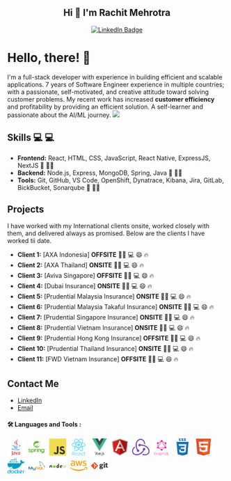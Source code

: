 <div id="header" align="center">
  <h2> Hi 👋 I'm Rachit Mehrotra</h2>
  <div id="badges">
    <a href="https://www.linkedin.com/in/rachit-mehrotra-io/">
      <img src="https://img.shields.io/badge/LinkedIn-blue?style=for-the-badge&logo=linkedin&logoColor=white" alt="LinkedIn Badge"/>
    </a>
  </div>
</div>


# Hello, there! 👋

I'm a full-stack developer with experience in building efficient and scalable applications.
7 years of Software Engineer experience in multiple countries; with a passionate, self-motivated, and creative attitude toward solving customer problems. 
My recent work has increased **customer efficiency** and profitability by providing an efficient solution. A self-learner and passionate about the AI/ML journey.
<img src="https://media.giphy.com/media/WUlplcMpOCEmTGBtBW/giphy.gif" width="30">

## Skills :computer: :computer:  

- **Frontend:** React, HTML, CSS, JavaScript, React Native, ExpressJS, NextJS :rocket: 👨‍💻
- **Backend:** Node.js, Express, MongoDB, Spring, Java :rocket: 👨‍💻
- **Tools:** Git, GitHub, VS Code, OpenShift, Dynatrace, Kibana, Jira, GitLab, BickBucket, Sonarqube :rocket: 👨‍💻
 
## Projects
I have worked with my International clients onsite, worked closely with them, and delivered always as promised. Below are the clients I have worked tii date.
- **Client 1:** [AXA Indonesia]  **OFFSITE** 👨‍💻 :computer: :smile: 🔥 
- **Client 2:** [AXA Thailand] **ONSITE** 👨‍💻 :computer: :smile: 🔥 
- **Client 3:** [Aviva Singapore] **OFFSITE** 👨‍💻 :computer: :smile: 🔥 
- **Client 4:** [Dubai Insurance] **ONSITE** 👨‍💻 :computer: :smile: 🔥 
- **Client 5:** [Prudential Malaysia Insurance] **ONSITE** 👨‍💻 :computer: :smile: 🔥 
- **Client 6:** [Prudential Malaysia Takaful Insurance] **ONSITE** 👨‍💻 :computer: :smile: 🔥 
- **Client 7:** [Prudential Singapore Insurance] **ONSITE** 👨‍💻 :computer: :smile: 🔥 
- **Client 8:** [Prudential Vietnam Insurance] **ONSITE** 👨‍💻 :computer: :smile: 🔥 
- **Client 9:** [Prudential Hong Kong Insurance] **OFFSITE** 👨‍💻 :computer: :smile: 🔥 
- **Client 10:** [Prudential Thailand Insurance] **ONSITE** 👨‍💻 :computer: :smile: 🔥 
- **Client 11:** [FWD Vietnam Insurance] **OFFSITE** 👨‍💻 :computer: :smile: 🔥 

## Contact Me

- [LinkedIn](https://www.linkedin.com/in/rachit-mehrotra-io/)
- [Email](rachitmehrotra04@gmail.com)


#### :hammer_and_wrench: Languages and Tools :
<div>
  <img src="https://github.com/devicons/devicon/blob/master/icons/java/java-original-wordmark.svg" title="Java" alt="Java" width="40" height="40"/>&nbsp;
  <img src="https://github.com/devicons/devicon/blob/master/icons/spring/spring-original-wordmark.svg" title="Spring" alt="Spring" width="40" height="40"/>&nbsp;
  <img src="https://github.com/devicons/devicon/blob/master/icons/javascript/javascript-original.svg" title="JavaScript" alt="JavaScript" width="40" height="40"/>&nbsp;
  <img src="https://github.com/devicons/devicon/blob/master/icons/react/react-original-wordmark.svg" title="React" alt="React" width="40" height="40"/>&nbsp;
  <img src="https://github.com/devicons/devicon/blob/master/icons/vuejs/vuejs-original-wordmark.svg" title="VueJS" alt="=VueJS" width="40" height="40"/>&nbsp;
  <img src="https://github.com/devicons/devicon/blob/master/icons/angularjs/angularjs-original.svg" title="Angular" alt="Angular" width="40" height="40"/>&nbsp;
  <img src="https://github.com/devicons/devicon/blob/master/icons/redux/redux-original.svg" title="Redux" alt="Redux " width="40" height="40"/>&nbsp;
  <img src="https://github.com/devicons/devicon/blob/master/icons/graphql/graphql-plain-wordmark.svg" title="GraphQL" alt="GraphQL" width="40" height="40"/>&nbsp;
  <img src="https://github.com/devicons/devicon/blob/master/icons/css3/css3-plain-wordmark.svg"  title="CSS3" alt="CSS" width="40" height="40"/>&nbsp;
  <img src="https://github.com/devicons/devicon/blob/master/icons/html5/html5-original.svg" title="HTML5" alt="HTML" width="40" height="40"/>&nbsp;
  <img src="https://github.com/devicons/devicon/blob/master/icons/docker/docker-plain-wordmark.svg" title="Docker" alt="Docker" width="40" height="40"/>&nbsp;
  <img src="https://github.com/devicons/devicon/blob/master/icons/mysql/mysql-original-wordmark.svg" title="MySQL"  alt="MySQL" width="40" height="40"/>&nbsp;
  <img src="https://github.com/devicons/devicon/blob/master/icons/nodejs/nodejs-original-wordmark.svg" title="NodeJS" alt="NodeJS" width="40" height="40"/>&nbsp;
  <img src="https://github.com/devicons/devicon/blob/master/icons/amazonwebservices/amazonwebservices-plain-wordmark.svg" title="AWS" alt="AWS" width="40" height="40"/>&nbsp;
  <img src="https://github.com/devicons/devicon/blob/master/icons/git/git-original-wordmark.svg" title="Git" **alt="Git" width="40" height="40"/>
</div>


<!---
rachitmeck/rachitmeck is a ✨ special ✨ repository because its `README.md` (this file) appears on your GitHub profile.
You can click the Preview link to take a look at your changes.
--->
